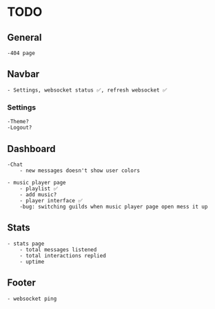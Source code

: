 # TODO

## General

    -404 page

## Navbar
    - Settings, websocket status ✅, refresh websocket ✅
    
    
### Settings
    -Theme?
    -Logout?

## Dashboard

    -Chat
        - new messages doesn't show user colors

    - music player page
        - playlist ✅
        - add music?
        - player interface ✅
        -bug: switching guilds when music player page open mess it up

## Stats

    - stats page
        - total messages listened
        - total interactions replied
        - uptime

## Footer

    - websocket ping

